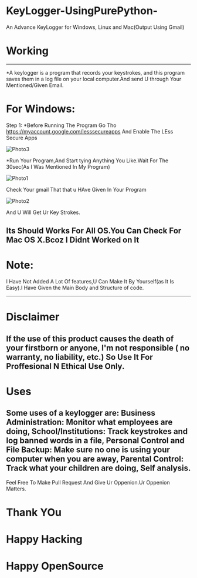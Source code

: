 # KeyLogger-UsingPurePython-
An Advance KeyLogger for Windows, Linux and Mac(Output Using Gmail)


# Working
----------------------------------------------------------------------------------------------------------------------------------------------------------------------------------- 
*A keylogger is a program that records your keystrokes, and this program saves them in a log file on your local computer.And send U through Your Mentioned/Given Email.

# For Windows:
Step 1:
*Before Running The Program Go Tho https://myaccount.google.com/lesssecureapps And Enable The LEss Secure Apps

![Photo3](https://user-images.githubusercontent.com/76545948/108047883-592f8f00-706c-11eb-8175-f03322f6367f.png)

*Run Your Program,And Start tying Anything You Like.Wait For The 30sec(As I Was Mentioned In My Program)

![Photo1](https://user-images.githubusercontent.com/76545948/108047853-4c12a000-706c-11eb-9905-a7187e50f846.png)

Check Your gmail That that u HAve Given In Your Program

![Photo2](https://user-images.githubusercontent.com/76545948/108047873-56349e80-706c-11eb-8e05-fea2f3b202ba.png)

And U Will Get Ur Key Strokes.

Its Should Works For All OS.You Can Check For Mac OS X.Bcoz I Didnt Worked on It  
---------------------------------------------------------------------------------------------------------------------------------------------------------------------------------
# Note:
I Have Not Added A Lot Of features,U Can Make It By Yourself(as It Is Easy).I Have Given the Main Body and Structure of code.


---------------------------------------------------------------------------------------------------------------------------------------------------------------------------------
# Disclaimer
If the use of this product causes the death of your firstborn or anyone, I'm not responsible ( no warranty, no liability, etc.) 
So Use It For Proffesional N Ethical Use Only.
---------------------------------------------------------------------------------------------------------------------------------------------------------------------------------
# Uses
Some uses of a keylogger are:
Business Administration: Monitor what employees are doing,
School/Institutions: Track keystrokes and log banned words in a file,
Personal Control and File Backup: Make sure no one is using your computer when you are away,
Parental Control: Track what your children are doing,
Self analysis.
---------------------------------------------------------------------------------------------------------------------------------------------------------------------------------
Feel Free To Make Pull Request And Give Ur Oppenion.Ur Oppenion Matters.
# Thank YOu
# Happy Hacking
# Happy OpenSource
